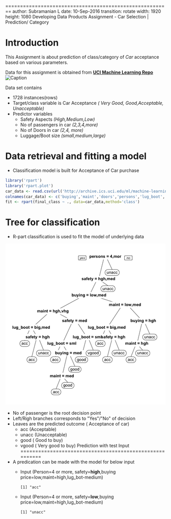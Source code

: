 ========================================================
author:  Subramanian L
date: 10-Sep-2016
transition: rotate
width: 1920
height: 1080
Developing Data Products  Assignment 
        - Car Selection | Prediction/ Category

Introduction
========================================================

This Assignment is about prediction of class/category of *Car*
acceptance based on various parameters.

Data for this assignment is obtained from **[UCI Machine Learning Repo](http://archive.ics.uci.edu/ml/datasets/Car+Evaluation)** ![Caption](http://archive.ics.uci.edu/ml/assets/logo.gif)

Data set contains
- 1728 instances(rows)
- Target/class variable is Car Acceptance *( Very Good, Good,Acceptable, Unacceptable)*
- Predictor variables
    - Safety Aspects *(High,Medium,Low)*
    - No of passengers in car *(2,3,4,more)*
    - No of Doors in car *(2,4, more)*
    - Luggage/Boot size *(small,medium,large)*

Data retrieval and fitting a model
========================================================
* Classification model is built for Acceptance of Car purchase

```r
library('rpart')
library('rpart.plot')
car_data <- read.csv(url('http://archive.ics.uci.edu/ml/machine-learning-databases/car/car.data'))
colnames(car_data) <- c('buying','maint','doors','persons','lug_boot','safety','final_class')
fit <- rpart(final_class ~ ., data=car_data,method='class')
```

Tree for classification
========================================================
- R-part classification is used to fit the model of underlying data

![plot of chunk unnamed-chunk-2](presentation-assignment-figure/unnamed-chunk-2-1.png)

- No of passenger is the root decision point
- Left/Righ branches corresponds to "Yes"/"No" of decision
- Leaves are the predicted outcome ( Acceptance of car)
    - acc (Acceptable)
    - unacc (Unacceptable)
    - good ( Good to buy)
    - vgood ( Very good to buy)
Prediction with test Input
========================================================
- A predication can be made with the model for below input
    - Input (Person=4 or more, safety=**high**,buying price=low,maint=high,lug_bot-medium)

        
        ```
        [1] "acc"
        ```

    - Input (Person=4 or more, safety=**low**,buying price=low,maint=high,lug_bot-medium)
        
        ```
        [1] "unacc"
        ```
 
